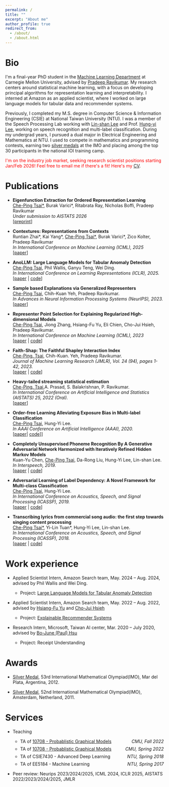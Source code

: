 ```yaml
---
permalink: /
title: ""
excerpt: "About me"
author_profile: true
redirect_from: 
  - /about/
  - /about.html
---
```




# Bio

I'm a final-year PhD student in the [Machine Learning Department](https://www.ml.cmu.edu/) at Carnegie Mellon University, advised by [Pradeep Ravikumar](https://www.cs.cmu.edu/~pradeepr/). My research centers around statistical machine learning, with a focus on developing principal algorithms for representation learning and interpretability. I interned at Amazon as an applied scientist, where I worked on large language models for tabular data and recommender systems.

Previously, I completed my M.S. degree in Computer Science & Information Engineering (CSIE) at National Taiwan University (NTU). I was a member of the Speech Processing Lab working with [Lin-shan Lee](http://speech.ee.ntu.edu.tw/previous_version/lslNew.htm) and Prof. [Hung-yi Lee](https://speech.ee.ntu.edu.tw/~hylee/index.php), working on speech recognition and multi-label classification. During my undergrad years, I pursued a dual major in Electrical Engineering and Mathematics at NTU. I used to compete in mathematics and programming contests, earning two [silver medals](https://www.imo-official.org/participant_r.aspx?id=20742) at the IMO and placing among the top 30 participants in the national IOI training camp.

<span style="color:red">I'm on the industry job market, seeking research scientist positions starting Jan/Feb 2026! Feel free to email me if there's a fit! Here's my [CV](files/resume.pdf)</span>.



# Publications
- **Eigenfunction Extraction for Ordered Representation Learning**<br/>
  <u>Che-Ping Tsai*</u>, Burak Varici*, Ritabrata Ray, Nicholas Boffi, Pradeep Ravikumar<br/>
*Under submission to AISTATS 2026*<br/>
 [[preprint](https://arxiv.org/abs/2505.01557)]


- **Contextures: Representations from Contexts**<br/>
  Runtian Zhai*, Kai Yang*, <u>Che-Ping Tsai*</u>, Burak Varici*, Zico Kolter, Pradeep Ravikumar<br/>
*In International Conference on Machine Learning (ICML), 2025*<br/>
 [[paper](https://arxiv.org/abs/2505.01557)]

- **AnoLLM: Large Language Models for Tabular Anomaly Detection**<br/>
 <u>Che-Ping Tsai</u>, Phil Wallis, Ganyu Teng, Wei Ding.<br/>
 *In International Conference on Learning Representations (ICLR), 2025.*<br/>
 [[paper](https://openreview.net/forum?id=7VkHffT5X2) | [code](https://github.com/amazon-science/AnoLLM-large-language-models-for-tabular-anomaly-detection)]

- **Sample based Explanations via Generalized Representers**<br/>
 <u>Che-Ping Tsai</u>, Chih-Kuan Yeh, Pradeep Ravikumar.<br/>
 *In Advances in Neural Information Processing Systems (NeurIPS), 2023.*<br/>
 [[paper](https://arxiv.org/abs/2310.18526)]

- **Representer Point Selection for Explaining Regularized High-dimensional Models**<br/>
 <u>Che-Ping Tsai</u>, Jiong Zhang, Hsiang-Fu Yu, Eli Chien, Cho-Jui Hsieh,  Pradeep Ravikumar.<br/>
 *In International Conference on Machine Learning (ICML), 2023*<br/>
 [[paper](https://arxiv.org/abs/2305.20002) | [code](https://github.com/chepingt/High-dimensional-Representer)]

- **Faith-Shap: The Faithful Shapley Interaction Index**<br/>
 <u>Che-Ping. Tsai</u>, Chih-Kuan. Yeh, Pradeep Ravikumar.<br/>
 *Journal of Machine Learning Research (JMLR), Vol. 24 (94), pages 1-42, 2023.*<br/>
 [[paper](https://www.jmlr.org/papers/volume24/22-0202/22-0202.pdf) | [code](https://github.com/chepingt/Faith-Shap)]  
 
- **Heavy-tailed streaming statistical estimation**<br/>
 <u>Che-Ping. Tsai</u>,A. Prasad, S. Balakrishnan, P. Ravikumar.<br/>
 *In International Conference on Artificial Intelligence and Statistics (AISTATS) 25, 2022 (Oral).*<br/>
 [[paper](https://proceedings.mlr.press/v151/tsai22a.html)]

- **Order-free Learning Alleviating Exposure Bias in Multi-label Classification**<br/>
<u>Che-Ping Tsai</u>, Hung-Yi Lee. <br/>
*In AAAI Conference on Artificial Intelligence (AAAI), 2020.* <br/>
 [[paper](https://arxiv.org/abs/1909.03434)|  [code](https://github.com/jackyyy0228/order_free_multi_label_classification)]]

- **Completely Unsupervised Phoneme Recognition By A Generative Adversarial Network Harmonized with Iteratively Refined Hidden Markov Models**<br/>
Kuan-Yu Chen, <u>Che-Ping Tsai</u>, Da-Rong Liu, Hung-Yi Lee, Lin-shan Lee.<br/>
*In Interspeech, 2019.*<br/>
[[paper](https://arxiv.org/abs/1904.04100) |  [code](https://github.com/chepingt/High-dimensional-Representer)]

- **Adversarial Learning of Label Dependency: A Novel Framework for
Multi-class Classification**<br/>
<u>Che-Ping Tsai</u>, Hung-Yi Lee. <br/>
*In International Conference on Acoustics, Speech, and Signal Processing (ICASSP), 2019.*<br/>
[[paper](https://arxiv.org/abs/1811.04689) |  [code](https://github.com/gary083/GAN_Harmonized_with_HMMs)]

- **Transcribing lyrics from commercial song audio: the first step towards singing content processing**<br/>
<u>Che-Ping Tsai*</u>,  Yi-Lin Tuan*, Hung-Yi Lee, Lin-shan Lee. <br/>
*In International Conference on Acoustics, Speech, and Signal Processing (ICASSP), 2018.*<br/>
[[paper](https://arxiv.org/abs/1804.05306) |  [code](https://github.com/jackyyy0228/Lyric_ASR)]




# Work experience
- Applied Scientist Intern, Amazon Search team, May. 2024 – Aug. 2024, advised by Phil Wallis and Wei Ding. 
  - Project: [Large Language Models for Tabular Anomaly Detection](https://openreview.net/forum?id=7VkHffT5X2)
  
- Applied Scientist Intern, Amazon Search team, May. 2022 – Aug. 2022, advised by [Hsiang-Fu Yu](https://www.cs.utexas.edu/~rofuyu/) and [Cho-Jui Hsieh](https://web.cs.ucla.edu/~chohsieh/)
  - Project: [Explainable Recommender Systems](https://openreview.net/pdf?id=GLI2hX4vxx)
 
- Research Intern, Microsoft, Taiwan AI center, Mar. 2020 – July 2020, advised by [Bo-June (Paul) Hsu](https://www.microsoft.com/en-us/research/people/paulhsu/)
  - Project: Receipt Understanding
 
# Awards
- [Silver Medal](https://www.imo-official.org/participant_r.aspx?id=20742), 53rd International Mathematical Olympiad(IMO), Mar del Plata, Argentina, 2012.
  
- [Silver Medal](https://www.imo-official.org/participant_r.aspx?id=20742), 52nd International Mathematical Olympiad(IMO), Amsterdam, Netherland, 2011.

# Services
- Teaching 
  - <p style="display: flex; flex-direction: row; justify-content: space-between; margin: 0 0 0.5em;"><span style="flex: 0 0 auto">TA of <a href="https://andrejristeski.github.io/10708-F22/">10708 - Probablistic Graphical Models</a></span> <span style="flex:  0 0 auto"><i>CMU, Fall 2022</i></span></p>
  - <p style="display: flex; flex-direction: row; justify-content: space-between; margin: 0 0 0.5em;"><span style="flex: 0 0 auto">TA of <a href="https://andrejristeski.github.io/10708-22/">10708 - Probablistic Graphical Models</a></span> <span style="flex:  0 0 auto"><i>CMU, Spring 2022</i></span></p>
  - <p style="display: flex; flex-direction: row; justify-content: space-between; margin: 0 0 0.5em;"><span style="flex: 0 0 auto">TA of CSIE7430 - Advanced Deep Learning  </span> <span style="flex:  0 0 auto"><i>NTU, Spring 2018</i></span></p>
   - <p style="display: flex; flex-direction: row; justify-content: space-between; margin: 0 0 0.5em;"><span style="flex: 0 0 auto">TA of EE5184 - Machine Learning  </span> <span style="flex:  0 0 auto"><i>NTU, Spring 2017</i></span></p>

  
- Peer review: Neurips 2023/2024/2025, ICML 2024, ICLR 2025, AISTATS 2022/2023/2024/2025, JMLR
